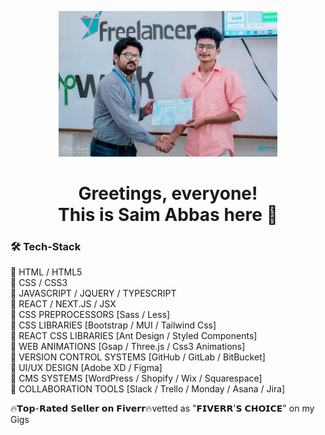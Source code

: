 <p align="center">
  <img src="erozgar-img.jpg" alt="Intro Gif" width="350" />
</p>
<h1 align="center">Greetings, everyone! <br /> This is Saim Abbas here 👋</h1>
<h3>🛠 Tech-Stack </h3>  
🔷 HTML / HTML5 <br />
🔷 CSS / CSS3 <br />
🔷 JAVASCRIPT / JQUERY / TYPESCRIPT <br />
🔷 REACT / NEXT.JS / JSX <br />
🔷 CSS PREPROCESSORS [Sass / Less] <br />
🔷 CSS LIBRARIES [Bootstrap / MUI / Tailwind Css] <br />
🔷 REACT CSS LIBRARIES [Ant Design / Styled Components] <br />
🔷 WEB ANIMATIONS [Gsap / Three.js / Css3 Animations] <br />
🔷 VERSION CONTROL SYSTEMS [GitHub / GitLab / BitBucket] <br />
🔷 UI/UX DESIGN [Adobe XD / Figma] <br />
🔷 CMS SYSTEMS [WordPress / Shopify / Wix / Squarespace] <br />
🔷 COLLABORATION TOOLS [Slack / Trello / Monday / Asana / Jira] <br />


🔥𝗧𝗼𝗽-𝗥𝗮𝘁𝗲𝗱 𝗦𝗲𝗹𝗹𝗲𝗿 𝗼𝗻 𝗙𝗶𝘃𝗲𝗿𝗿🔥vetted as "𝗙𝗜𝗩𝗘𝗥𝗥'𝗦 𝗖𝗛𝗢𝗜𝗖𝗘" on my Gigs

<!--
**saimabbas/saimabbas** is a ✨ _special_ ✨ repository because its `README.md` (this file) appears on your GitHub profile.

Here are some ideas to get you started:

- 🔭 I’m currently working on ...
- 🌱 I’m currently learning ...
- 👯 I’m looking to collaborate on ...
- 🤔 I’m looking for help with ...
- 💬 Ask me about ...
- 📫 How to reach me: ...
- 😄 Pronouns: ...
- ⚡ Fun fact: ...
-->
